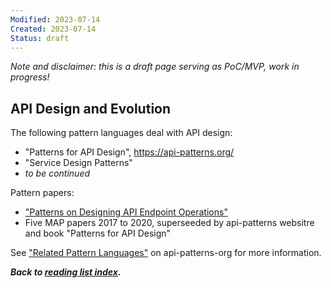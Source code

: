```yaml
---
Modified: 2023-07-14
Created: 2023-07-14
Status: draft
--- 
```


<!-- *Reading List #1* -->
*Note and disclaimer: this is a draft page serving as PoC/MVP, work in progress!*

## API Design and Evolution

The following pattern languages deal with API design: 

* "Patterns for API Design", <https://api-patterns.org/>
* "Service Design Patterns"
* *to be continued*

Pattern papers: 

* ["Patterns on Designing API Endpoint Operations"](https://hillside.net/plop/2021/submission/shepherd.cgi?token=57ba5afdd4ecdbccb0dd937b8148548b654c2995&action=download&label=1631285024_18) <!-- Hillside link returns error message -->
* Five MAP papers 2017 to 2020, superseeded by api-patterns websitre and book "Patterns for API Design"

See ["Related Pattern Languages"](https://api-patterns.org/relatedPatternLanguages) on api-patterns-org for more information.

***Back to [reading list index](../reading-lists/index.html).***